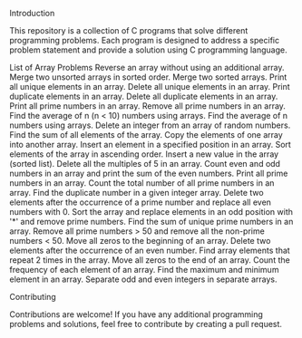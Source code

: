 Introduction

This repository is a collection of C programs that solve different programming problems. Each program is designed to address a specific problem statement and provide a solution using C programming language.

List of Array Problems
    Reverse an array without using an additional array.
    Merge two unsorted arrays in sorted order.
    Merge two sorted arrays.
    Print all unique elements in an array.
    Delete all unique elements in an array.
    Print duplicate elements in an array.
    Delete all duplicate elements in an array.
    Print all prime numbers in an array.
    Remove all prime numbers in an array.
    Find the average of n (n < 10) numbers using arrays.
    Find the average of n numbers using arrays.
    Delete an integer from an array of random numbers.
    Find the sum of all elements of the array.
    Copy the elements of one array into another array.
    Insert an element in a specified position in an array.
    Sort elements of the array in ascending order.
    Insert a new value in the array (sorted list).
    Delete all the multiples of 5 in an array.
    Count even and odd numbers in an array and print the sum of the even numbers.
    Print all prime numbers in an array.
    Count the total number of all prime numbers in an array.
    Find the duplicate number in a given integer array.
    Delete two elements after the occurrence of a prime number and replace all even numbers with 0.
    Sort the array and replace elements in an odd position with '*' and remove prime numbers.
    Find the sum of unique prime numbers in an array.
    Remove all prime numbers > 50 and remove all the non-prime numbers < 50.
    Move all zeros to the beginning of an array.
    Delete two elements after the occurrence of an even number.
    Find array elements that repeat 2 times in the array.
    Move all zeros to the end of an array.
    Count the frequency of each element of an array.
    Find the maximum and minimum element in an array.
    Separate odd and even integers in separate arrays.

  











Contributing

Contributions are welcome! If you have any additional programming problems and solutions, feel free to contribute by creating a pull request.
